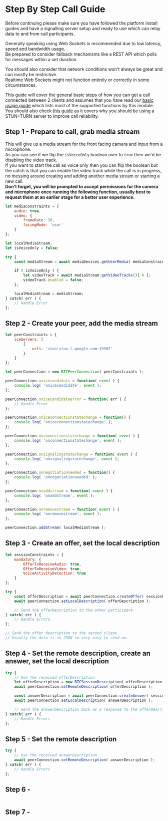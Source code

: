 # Step By Step Call Guide

Before continuing please make sure you have followed the platform install guides and have a signalling server setup and ready to use which can relay data to and from call participants.  

Generally speaking using Web Sockets is recommended due to low latency, speed and bandwidth usage.  
Be prepared to consider fallback mechanisms like a REST API which polls for messages within a set duration.  

You should also consider that network conditions won't always be great and can mostly be restrictive.  
Realtime Web Sockets might not function entirely or correctly in some circumstances.  

This guide will cover the general basic steps of how you can get a call connected between 2 clients and assumes that you have read our [basic usage guide](./BasicUsage.md) which lists most of the supported functions by this module. You should also check [this guide](./ImprovingCallReliability.md) as it covers why you should be using a STUN+TURN server to improve call reliability.  

## Step 1 - Prepare to call, grab media stream

This will give us a media stream for the front facing camera and input from a microphone.  
As you can see if we flip the `isVoiceOnly` boolean over to `true` then we'd be disabling the video track.  
If you want to start the call as voice only then you can flip the boolean but the catch is that you can enable the video track while the call is in progress, no messing around creating and adding another media stream or starting a new call.  
**Don't forget, you will be prompted to accept permissions for the camera and microphone once running the following function, usually best to request them at an earlier stage for a better user experience.**  

```javascript
let mediaConstraints = {
	audio: true,
	video: {
		frameRate: 30,
		facingMode: 'user'
	}
};

let localMediaStream;
let isVoiceOnly = false;

try {
	const mediaStream = await mediaDevices.getUserMedia( mediaConstraints );

	if ( isVoiceOnly ) {
		let videoTrack = await mediaStream.getVideoTracks()[ 0 ];
		videoTrack.enabled = false;
	};

	localMediaStream = mediaStream;
} catch( err ) {
	// Handle Error
};
```

## Step 2 - Create your peer, add the media stream



```javascript
let peerConstraints = {
	iceServers: [
		{
			urls: 'stun:stun.l.google.com:19302'
		}
	]
};

let peerConnection = new RTCPeerConnection( peerConstraints );

peerConnection.onicecandidate = function( event ) {
	console.log( 'onicecandidate', event );
};

peerConnection.onicecandidateerror = function( err ) {
	// Handle Error
};

peerConnection.oniceconnectionstatechange = function() {
	console.log( 'oniceconnectionstatechange' );
};

peerConnection.onconnectionstatechange = function( event ) {
	console.log( 'onconnectionstatechange', event );
};

peerConnection.onsignalingstatechange = function( event ) {
	console.log( 'onsignalingstatechange', event );
};

peerConnection.onnegotiationneeded = function() {
	console.log( 'onnegotiationneeded' );
};

peerConnection.onaddstream = function( event ) {
	console.log( 'onaddstream', event );
};

peerConnection.onremovestream = function( event ) {
	console.log( 'onremovestream', event );
};

peerConnection.addStream( localMediaStream );
```

## Step 3 - Create an offer, set the local description



```javascript
let sessionConstraints = {
	mandatory: {
		OfferToReceiveAudio: true,
		OfferToReceiveVideo: true,
		VoiceActivityDetection: true
	}
};

try {
	const offerDescription = await peerConnection.createOffer( sessionConstraints );
	await peerConnection.setLocalDescription( offerDescription );

	// Send the offerDescription to the other participant.
} catch( err ) {
	// Handle Errors
};

// Send the offer description to the second client.
// Usually the data is in JSON so very easy to send on.
```

## Step 4 - Set the remote description, create an answer, set the local description



```javascript
try {
	// Use the received offerDescription
	let offerDescription = new RTCSessionDescription( offerDescription );
	await peerConnection.setRemoteDescription( offerDescription );

	const answerDescription = await peerConnection.createAnswer( sessionConstraints );
	await peerConnection.setLocalDescription( answerDescription );

	// Send the answerDescription back as a response to the offerDescription.
} catch( err ) {
	// Handle Errors
};
```

## Step 5 - Set the remote description



```javascript
try {
	// Use the received answerDescription
	await peerConnection.setRemoteDescription( answerDescription );
} catch( err ) {
	// Handle Errors
};
```

## Step 6 - 



```javascript

```

## Step 7 - 



```javascript

```
